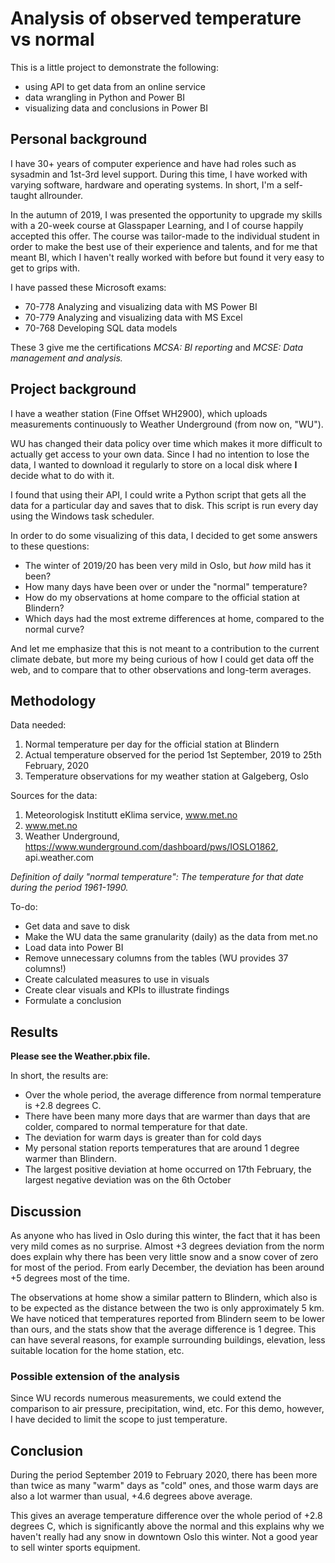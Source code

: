 # Analysis of observed temperature vs normal

This is a little project to demonstrate the following:

- using API to get data from an online service
- data wrangling in Python and Power BI
- visualizing data and conclusions in Power BI


## Personal background

I have 30+ years of computer experience and have had roles such as sysadmin and 1st-3rd level support. During this time, I have worked with varying software, hardware and operating systems. In short, I'm a self-taught allrounder.

In the autumn of 2019, I was presented the opportunity to upgrade my skills with a 20-week course at Glasspaper Learning, and I of course happily accepted this offer. The course was tailor-made to the individual student in order to make the best use of their experience and talents, and for me that meant BI, which I haven't really worked with before but found it very easy to get to grips with.

I have passed these Microsoft exams:
- 70-778 Analyzing and visualizing data with MS Power BI
- 70-779 Analyzing and visualizing data with MS Excel
- 70-768 Developing SQL data models

These 3 give me the certifications *MCSA: BI reporting* and *MCSE: Data management and analysis.*



## Project background

I have a weather station (Fine Offset WH2900), which uploads measurements continuously to Weather Underground (from now on, "WU").

WU has changed their data policy over time which makes it more difficult to actually get access to your own data. Since I had no intention to lose the data, I wanted to download it regularly to store on a local disk where **I** decide what to do with it.

I found that using their API, I could write a Python script that gets all the data for a particular day and saves that to disk. This script is run every day using the Windows task scheduler.

In order to do some visualizing of this data, I decided to get some answers to these questions:

- The winter of 2019/20 has been very mild in Oslo, but _how_ mild has it been?
- How many days have been over or under the "normal" temperature?
- How do my observations at home compare to the official station at Blindern?
- Which days had the most extreme differences at home, compared to the normal curve?

And let me emphasize that this is not meant to a contribution to the current climate debate, but more my being curious of how I could get data off the web, and to compare that to other observations and long-term averages.



## Methodology

Data needed:
1. Normal temperature per day for the official station at Blindern
2. Actual temperature observed for the period 1st September, 2019 to 25th February, 2020
3. Temperature observations for my weather station at Galgeberg, Oslo

Sources for the data:
1. Meteorologisk Institutt eKlima service, www.met.no
2. www.met.no
3. Weather Underground, https://www.wunderground.com/dashboard/pws/IOSLO1862, api.weather.com

*Definition of daily "normal temperature": The temperature for that date during the period 1961-1990.*

To-do:
- Get data and save to disk
- Make the WU data the same granularity (daily) as the data from met.no
- Load data into Power BI
- Remove unnecessary columns from the tables (WU provides 37 columns!)
- Create calculated measures to use in visuals
- Create clear visuals and KPIs to illustrate findings
- Formulate a conclusion



## Results

**Please see the Weather.pbix file.**

In short, the results are:
- Over the whole period, the average difference from normal temperature is +2.8 degrees C.
- There have been many more days that are warmer than days that are colder, compared to normal temperature for that date.
- The deviation for warm days is greater than for cold days
- My personal station reports temperatures that are around 1 degree warmer than Blindern.
- The largest positive deviation at home occurred on 17th February, the largest negative deviation was on the 6th October



## Discussion

As anyone who has lived in Oslo during this winter, the fact that it has been very mild comes as no surprise. Almost +3 degrees deviation from the norm does explain why there has been very little snow and a snow cover of zero for most of the period.
From early December, the deviation has been around +5 degrees most of the time.

The observations at home show a similar pattern to Blindern, which also is to be expected as the distance between the two is only approximately 5 km. We have noticed that temperatures reported from Blindern seem to be lower than ours, and the stats show that the average difference is 1 degree. This can have several reasons, for example surrounding buildings, elevation, less suitable location for the home station, etc.


### Possible extension of the analysis

Since WU records numerous measurements, we could extend the comparison to air pressure, precipitation, wind, etc.
For this demo, however, I have decided to limit the scope to just temperature.



## Conclusion

During the period September 2019 to February 2020, there has been more than twice as many "warm" days as "cold" ones, and those warm days are also a lot warmer than usual, +4.6 degrees above average.

This gives an average temperature difference over the whole period of +2.8 degrees C, which is significantly above the normal and this explains why we haven't really had any snow in downtown Oslo this winter. Not a good year to sell winter sports equipment.









